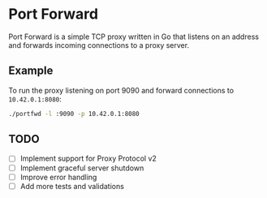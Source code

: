 # Port Forward

Port Forward is a simple TCP proxy written in Go that listens on an address and forwards incoming connections to a proxy server.

## Example

To run the proxy listening on port 9090 and forward connections to `10.42.0.1:8080`:

```bash
./portfwd -l :9090 -p 10.42.0.1:8080
```


## TODO

- [ ] Implement support for Proxy Protocol v2
- [ ] Implement graceful server shutdown
- [ ] Improve error handling
- [ ] Add more tests and validations
